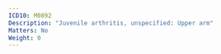 ```yaml
---
ICD10: M0892
Description: "Juvenile arthritis, unspecified: Upper arm"
Matters: No
Weight: 0
---
```


